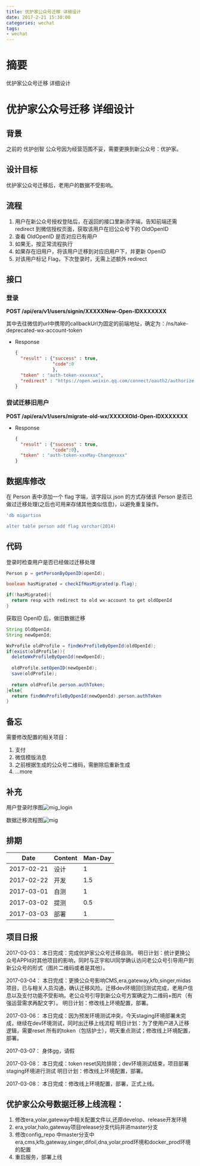 ```yaml
---
title: 优护家公众号迁移 详细设计
date: 2017-2-21 15:30:00
categories: wechat
tags:
- wechat
---
```


# 摘要

优护家公众号迁移 详细设计

<!-- more -->

# 优护家公众号迁移 详细设计

## 背景

之前的 优护创智 公众号因为经营范围不妥，需要更换到新公众号：优护家。

## 设计目标
优护家公众号迁移后，老用户的数据不受影响。

## 流程
1. 用户在新公众号授权登陆后，在返回的接口里新添字端，告知前端还需 redirect 到微信授权页面，获取该用户在旧公众号下的 OldOpenID
2. 查看 OldOpenID 是否对应已有用户
3. 如果无，按正常流程执行
4. 如果存在旧用户，将该用户迁移到对应旧用户下，并更新 OpenID
5. 对该用户标记 Flag，下次登录时，无需上述额外 redirect

## 接口

### 登录

**POST /api/era/v1/users/signin/XXXXXNew-Open-IDXXXXXXX**

其中去往微信的url中携带的callbackUrl为固定的前端地址，确定为：/ns/take-deprecated-wx-account-token

+ Response

  ```json
  {
    "result" : {"success" : true,
                "code":0
                },
    "token" : "auth-token-xxxxxxx",
    "redirect" : "https://open.weixin.qq.com/connect/oauth2/authorize?xxxxxx"
  }
  ```

### 尝试迁移旧用户

**POST /api/era/v1/users/migrate-old-wx/XXXXXOld-Open-IDXXXXXXX**

+ Response

  ```json
  {
    "result" : {"success" : true,
                "code":0},
    "token" : "auth-token-xxxMay-Changexxxx"
  }
  ```

## 数据库修改

在 Person 表中添加一个 flag 字端，该字段以 json 的方式存储该 Person 是否已做过迁移处理(之后也可用来存储其他类似信息)，以避免重复操作。

```sql
'db migartion

alter table person add flag varchar(2014)
```

## 代码

登录时检查用户是否已经做过迁移处理

```java
Person p = getPersonByOpenID(openId);

boolean hasMigrated = checkIfHasMigrated(p.flag);

if(!hasMigrated){
  return resp with redirect to old wx-account to get oldOpenId
}
```

获取旧 OpenID 后，做旧数据迁移

```java
String OldOpenId;
String newOpenId;

WxProfile oldProfile = findWxProfileByOpenId(oldOpenId);
if(exist(oldProfile)){
  deleteWxProfileByOpenId(newOpenId);
  
  oldProfile.setOpenID(newOpenId);
  save(oldProfile);
  
  return oldProfile.person.authToken;
}else{
  return findWxProfileByOpenId(newOpenId).person.authToken
}
```

## 备忘

需要修改配置的相关项目：

1. 支付
2. 微信模版消息
3. 之前根据生成的公众号二维码，需删除后重新生成
4. …more

## 补充
用户登录时序图![mig_login](/media/mig_login.png)

数据迁移流程图![mig](/media/mig.png)

## 排期

| Date       | Content     | Man-Day |
| ---------- | ----------- | ------- |
| 2017-02-21 | 设计          | 1       |
| 2017-02-22 | 开发          | 1.5     |
| 2017-03-01 | 自测 | 1    |
| 2017-03-02 | 提测 | 0.5     |
| 2017-03-03 | 部署          | 1       |

## 项目日报


2017-03-03：
本日完成：完成优护家公众号迁移自测。
明日计划：统计更换公众号APPId对其他项目的影响，同时与正宇和UI同学确认访问老公众号引导用户到新公众号的形式（图片二维码或者是其他）。

2017-03-04：
本日完成：更换公众号影响CMS,era,gateway,kfb,singer,midas项目，已与相关人员沟通，确认迁移风险。迁移dev环境回归测试完成，老用户信息以及支付功能不受影响。老公众号引导到新公众号方案确定为二维码+图片（有强运营需求再配文字）。
明日计划：修改线上环境配置，部署。

2017-03-06：
本日完成：因为预发环境测试冲突，今天staging环境部署未完成，继续在dev环境测试，同时出迁移上线流程
明日计划：为了使用户进入迁移逻辑，需要reset 所有的token（包括护士），明天重点测试；修改线上环境配置，部署。

2017-03-07：
身体gg，请假

2017-03-08：
本日完成：token reset风险排除；dev环境测试结束，项目部署staging环境进行测试
明日计划：修改线上环境配置，部署。

2017-03-08：
本日完成：修改线上环境配置，部署，正式上线。

## 优护家公众号数据迁移上线流程：
1. 修改era,yolar,gateway中相关配置文件以,还原develop、release开发环境
2. era,yolar,halo,gateway项目release分支代码并进master分支
3. 修改config_repo 中master分支中era,cms,kfb,gateway,singer,difoil,dna,yolar,prod环境和docker_prod环境的配置
4. 重启服务，部署上线


